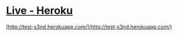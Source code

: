 # [Live - Heroku](http://test-s3nd.herokuapp.com/)
[http://test-s3nd.herokuapp.com/](http://test-s3nd.herokuapp.com/)
